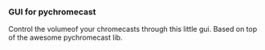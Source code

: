 ### GUI for pychromecast

Control the volumeof your chromecasts through this little gui. Based on top of the awesome pychromecast lib.